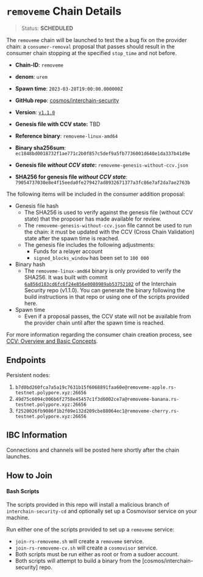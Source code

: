 
# `removeme` Chain Details

> Status: **SCHEDULED**

The `removeme` chain will be launched to test the a bug fix on the provider chain: a `consumer-removal` proposal that passes should result in the consumer chain stopping at the specified `stop_time` and not before.

* **Chain-ID**: `removeme`
* **denom**: `urem`
* **Spawn time**: `2023-03-28T19:00:00.000000Z`
* **GitHub repo**: [cosmos/interchain-security](https://github.com/cosmos/interchain-security)
* **Version**: [`v1.1.0`](https://github.com/cosmos/interchain-security/releases/tag/v1.1.0)
* **Genesis file with CCV state:** TBD

* **Reference binary**: `removeme-linux-amd64`
* **Binary sha256sum**: `ec1848bd0018732f1ae771c2b0f857c5def9a5fb7736001d640e1da337b41d9e`
* **Genesis file _without CCV state_:** `removeme-genesis-without-ccv.json`
* **SHA256 for genesis file _without CCV state_**: `79054737030e8e4f15eeda0fe279427ad8932671377a3fc86e7af2da7ae2763b`

The following items will be included in the consumer addition proposal:

* Genesis file hash
  * The SHA256 is used to verify against the genesis file (without CCV state) that the proposer has made available for review.
  * The `removeme-genesis-without-ccv.json` file cannot be used to run the chain: it must be updated with the CCV (Cross Chain Validation) state after the spawn time is reached.
  * The genesis file includes the following adjustments:
    * Funds for a relayer account
    * `signed_blocks_window` has been set to `100 000`
* Binary hash
  * The `removeme-linux-amd64` binary is only provided to verify the SHA256. It was built with commit [`6a856d183cd6fc6f24e856e0080989ab53752102`](https://github.com/cosmos/interchain-security/commit/6a856d183cd6fc6f24e856e0080989ab53752102) of the Interchain Security repo (v1.1.0). You can generate the binary following the build instructions in that repo or using one of the scripts provided here.
* Spawn time
  * Even if a proposal passes, the CCV state will not be available from the provider chain until after the spawn time is reached.

For more information regarding the consumer chain creation process, see [CCV: Overview and Basic Concepts](https://github.com/cosmos/ibc/blob/main/spec/app/ics-028-cross-chain-validation/overview_and_basic_concepts.md).

## Endpoints

Persistent nodes:

1. `b7d0bd260fca7a5a19c7631b15f6068891faa60e@removeme-apple.rs-testnet.polypore.xyz:26656`
2. `49d75c6094c006b6f2758e45457c1f3d6002ce7a@removeme-banana.rs-testnet.polypore.xyz:26656`
3. `f2520026fb9086f1b2f09e132d209cbe88064ec1@removeme-cherry.rs-testnet.polypore.xyz:26656`

## IBC Information

Connections and channels will be posted here shortly after the chain launches.

## How to Join

#### Bash Scripts

The scripts provided in this repo will install a malicious branch of `interchain-security-cd` and optionally set up a Cosmovisor service on your machine. 

Run either one of the scripts provided to set up a `removeme` service:
* `join-rs-removeme.sh` will create a `removeme` service.
* `join-rs-removeme-cv.sh` will create a `cosmovisor` service.
* Both scripts must be run either as root or from a sudoer account.
* Both scripts will attempt to build a binary from the [cosmos/interchain-security] repo.
